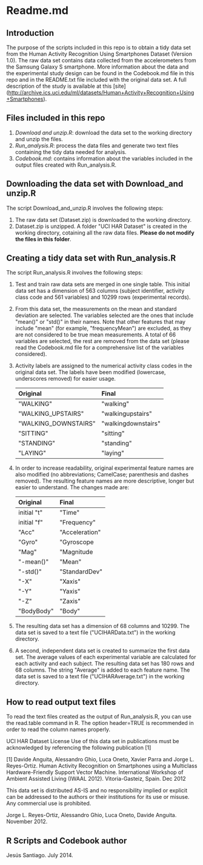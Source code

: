 Readme.md
=========
Introduction
------------
The purpose of the scripts included in this repo is to obtain a tidy data set from the Human Activity Recognition Using Smartphones Dataset (Version 1.0). The raw data set contains data collected from the accelerometers from the Samsung Galaxy S smartphone. More information about the data and the experimental study design can be found in the Codebook.md file in this repo and in the README.txt file included with the original data set. A full description of the study is available at this [site] (http://archive.ics.uci.edu/ml/datasets/Human+Activity+Recognition+Using+Smartphones).

Files included in this repo
--------------------------
1. *Download and unzip.R*: download the data set to the working directory and unzip the files.
2. *Run_analysis.R*: process the data files and generate two text files containing the tidy data needed for analysis.
3. *Codebook.md*: contains information about the variables included in the output files created with Run_analysis.R.

Downloading the data set with Download_and unzip.R
--------------------------------------------------
The script Download_and_unzip.R involves the following steps:

1. The raw data set (Dataset.zip) is downloaded to the working directory. 
2. Dataset.zip is unzipped. A folder "UCI HAR Dataset" is created in the working directory, cotaining all the raw data files. **Please do not modify the files in this folder**. 

Creating a tidy data set with Run_analysis.R
---------------------------------------------
The script Run_analysis.R involves the following steps:

1. Test and train raw data sets are merged in one single table. This initial data set has a dimension of 563 columns (subject identifier, activity class code and 561 variables) and 10299 rows (experimental records).
2. From this data set, the measurements on the mean and standard deviation are selected. The variables selected are the ones that include "mean()" or "std()" in their names. Note that other features that may include "mean" (for example, "frequencyMean") are excluded, as they are not considered to be true mean measurements. A total of 66 variables are selected, the rest are removed from the data set (please read the Codebook.md file for a comprehensive list of the variables considered).
3. Activity labels are assigned to the numerical activity class codes in the original data set. The labels have been modified (lowercase, underscores removed) for easier usage.

	| Original		| Final 		|
	|:----------------------|:----------------------|
	| "WALKING" 		| "walking" 		|
	| "WALKING_UPSTAIRS"	| "walkingupstairs" 	|	
	| "WALKING_DOWNSTAIRS"	| "walkingdownstairs"	| 
	| "SITTING"		| "sitting"		| 
	| "STANDING"		| "standing"		| 
	| "LAYING"		| "laying" 		|

4. In order to increase readability, original experimental feature names are also modified (no abbreviations; CamelCase; parenthesis and dashes removed). The resulting feature names are more descriptive, longer but easier to understand. The changes made are:

	| Original	| Final 	|
	|:--------------|:--------------|
	| initial "t" 	| "Time" 	|
	| initial "f"	| "Frequency" 	|	
	| "Acc"		| "Acceleration"| 
	| "Gyro"	| "Gyroscope	| 
	| "Mag"		| "Magnitude	| 
	| "-mean()"	| "Mean" 	|
	| "-std()"	| "StandardDev" |
	| "-X"		| "Xaxis"	| 
	| "-Y"		| "Yaxis"	| 
	| "-Z"		| "Zaxis"	| 
	| "BodyBody"	| "Body"	| 

5. The resulting data set has a dimension of 68 columns and 10299. The data set is saved to a text file ("UCIHARData.txt") in the working directory.
6. A second, independent data set is created to summarize the first data set. The average values of each experimental variable are calculated for each activity and each subject. The resulting data set has 180 rows and 68 columns. The string "Average" is added to each feature name. The data set is saved to a text file ("UCIHARAverage.txt") in the working directory.

How to read output text files
-----------------------------
To read the text files created as the output of Run_analysis.R, you can use the
read.table command in R. The option header=TRUE is recommended in order to read the column names properly. 

UCI HAR Dataset License
Use of this data set in publications must be acknowledged by referencing the following publication [1] 

[1] Davide Anguita, Alessandro Ghio, Luca Oneto, Xavier Parra and Jorge L. Reyes-Ortiz. Human Activity Recognition on Smartphones using a Multiclass Hardware-Friendly Support Vector Machine. International Workshop of Ambient Assisted Living (IWAAL 2012). Vitoria-Gasteiz, Spain. Dec 2012

This data set is distributed AS-IS and no responsibility implied or explicit can be addressed to the authors or their institutions for its use or misuse. Any commercial use is prohibited.

Jorge L. Reyes-Ortiz, Alessandro Ghio, Luca Oneto, Davide Anguita. November 2012.

R Scripts and Codebook author
-----------------------------
Jesús Santiago. July 2014.

